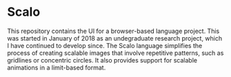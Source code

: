 # Scalo
This repository contains the UI for a browser-based language project. This was started in January of 2018 as an undegraduate research project, which I have continued to develop since. The Scalo language simplifies the process of creating scalable images that involve repetitive patterns, such as gridlines or concentric circles. It also provides support for scalable animations in a limit-based format.
